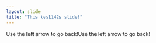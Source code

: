 ```yaml
---
layout: slide
title: "This kes1142s slide!"
---
```

Use the left arrow to go back!Use the left arrow to go back!
